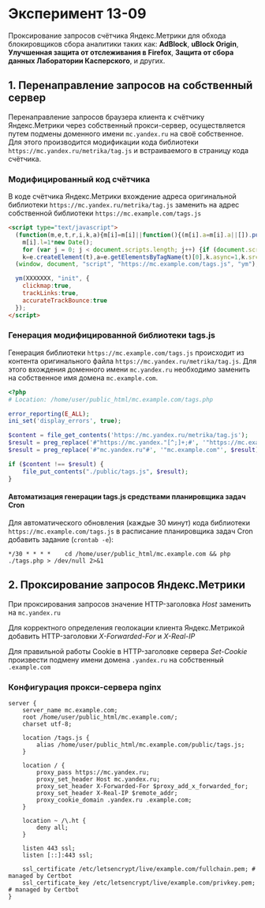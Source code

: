 # Эксперимент 13-09
Проксирование запросов счётчика Яндекс.Метрики для обхода блокировщиков сбора аналитики таких как:
**AdBlock**,
**uBlock Origin**,
**Улучшенная защита от отслеживания в Firefox**,
**Защита от сбора данных Лаборатории Касперского**,
и других.

## 1. Перенаправление запросов на собственный сервер

Перенаправление запросов браузера клиента к счётчику Яндекс.Метрики через собственный прокси-сервер,
осуществляется путем подмены доменного имени `mc.yandex.ru` на своё собственное.
Для этого производится модификации кода библиотеки `https://mc.yandex.ru/metrika/tag.js` и
встраиваемого в страницу кода счётчика.

### Модифицированный код счётчика

В коде счётчика Яндекс.Метрики вхождение адреса оригинальной библиотеки `https://mc.yandex.ru/metrika/tag.js` заменить
на адрес собственной библиотеки `https://mc.example.com/tags.js`

```html
<script type="text/javascript">
  (function(m,e,t,r,i,k,a){m[i]=m[i]||function(){(m[i].a=m[i].a||[]).push(arguments)};
    m[i].l=1*new Date();
    for (var j = 0; j < document.scripts.length; j++) {if (document.scripts[j].src === r) { return; }}
    k=e.createElement(t),a=e.getElementsByTagName(t)[0],k.async=1,k.src=r,a.parentNode.insertBefore(k,a)})
  (window, document, "script", "https://mc.example.com/tags.js", "ym");

  ym(XXXXXXX, "init", {
    clickmap:true,
    trackLinks:true,
    accurateTrackBounce:true
  });
</script>
```

### Генерация модифицированной библиотеки tags.js

Генерация библиотеки `https://mc.example.com/tags.js` происходит из контента оригинального файла
`https://mc.yandex.ru/metrika/tag.js`. Для этого вхождения доменного имени `mc.yandex.ru` необходимо заменить
на собственное имя домена `mc.example.com`.

```php
<?php
# Location: /home/user/public_html/mc.example.com/tags.php

error_reporting(E_ALL);
ini_set('display_errors', true);

$content = file_get_contents('https://mc.yandex.ru/metrika/tag.js');
$result = preg_replace('#"https://mc.yandex."[^;]+;#', '"https://mc.example.com";', $content);
$result = preg_replace('#"mc.yandex.ru"#', '"mc.example.com"', $result);

if ($content !== $result) {
    file_put_contents("./public/tags.js", $result);
}
```

#### Автоматизация генерации tags.js средствами планировщика задач Cron

Для автоматического обновления (каждые 30 минут) кода библиотеки `https://mc.example.com/tags.js`
в расписание планировщика задач Cron добавить задание (`crontab -e`):
```text
*/30 * * * *    cd /home/user/public_html/mc.example.com && php ./tags.php > /dev/null 2>&1
```

## 2. Проксирование запросов Яндекс.Метрики

При проксирования запросов значение HTTP-заголовка *Host* заменить на `mc.yandex.ru`

Для корректного определения геолокации клиента Яндекс.Метрикой добавить HTTP-заголовки *X-Forwarded-For* и *X-Real-IP*

Для правильной работы Cookie в HTTP-заголовке сервера *Set-Cookie* произвести подмену имени домена `.yandex.ru`
на собственный `.example.com`

### Конфигурация прокси-сервера nginx

```text
server {
    server_name mc.example.com;
    root /home/user/public_html/mc.example.com/;
    charset utf-8;

    location /tags.js {
        alias /home/user/public_html/mc.example.com/public/tags.js;
    }

    location / {
        proxy_pass https://mc.yandex.ru;
        proxy_set_header Host mc.yandex.ru;
        proxy_set_header X-Forwarded-For $proxy_add_x_forwarded_for;
        proxy_set_header X-Real-IP $remote_addr;
        proxy_cookie_domain .yandex.ru .example.com;
    }

    location ~ /\.ht {
        deny all;
    }

    listen 443 ssl;
    listen [::]:443 ssl;

    ssl_certificate /etc/letsencrypt/live/example.com/fullchain.pem; # managed by Certbot
    ssl_certificate_key /etc/letsencrypt/live/example.com/privkey.pem; # managed by Certbot
}
```
